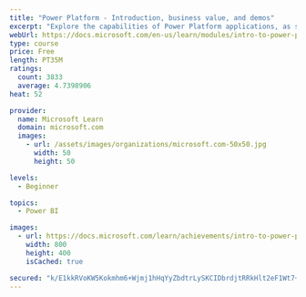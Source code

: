 ```yaml
---
title: "Power Platform - Introduction, business value, and demos"
excerpt: "Explore the capabilities of Power Platform applications, as seen in demonstrations and customer case studies."
webUrl: https://docs.microsoft.com/en-us/learn/modules/intro-to-power-platform-mba/
type: course
price: Free
length: PT35M
ratings:
  count: 3833
  average: 4.7398906
heat: 52

provider:
  name: Microsoft Learn
  domain: microsoft.com
  images:
    - url: /assets/images/organizations/microsoft.com-50x50.jpg
      width: 50
      height: 50

levels:
  - Beginner

topics:
  - Power BI

images:
  - url: https://docs.microsoft.com/learn/achievements/intro-to-power-platform-social.png
    width: 800
    height: 400
    isCached: true

secured: "k/E1kkRVoKW5Kokmhm6+Wjmj1hHqYyZbdtrLySKCIDbrdjtRRkHlt2eF1Wt7+azDU5+8p9SD/DXu9HUvf1KLt9jJZycTk9tBfIpNZLbrvkm4DXXGCaTbbk/36yf6v1xeIn4K/9Iw/Y5yjv/ogI7OJAQ9HtCnunhHFL+v5YwcR0KIWBoMn5oSg4zyzjtgO8Xp0exoD7pKSJ8JFr+AM6QkCX01KNNryrNFjFQGLO1F/UDm46SHMd//3mNlw+oQDs4k/uJ1cQRCeo6DjM7BTjUm4XRAgx/pxnwkqcSgPugBoSv+z0p+cO6FQq7upZFPeqtIcW81coVizdGD0iJOuA27GsspArl2V4SlCVPJdmzL7ns/Ex2pBwYF/LzskQ6umAiQleQiHb6OFxmFPpYmR0poaz0BaaXXnPzpWkQCvESqupM=;ekCNK7WtBEKK0v2uEWfx5A=="
---
```


